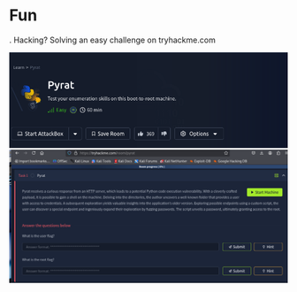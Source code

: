 # Fun
. Hacking? Solving an easy challenge on tryhackme.com

![test](images/1.png)
![test](images/2.png)
